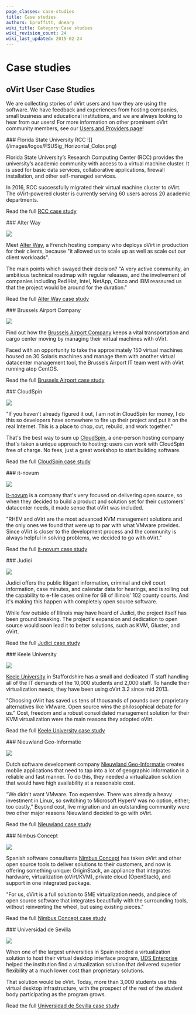 ```yaml
---
page_classes: case-studies
title: Case studies
authors: bproffitt, dneary
wiki_title: Category:Case studies
wiki_revision_count: 24
wiki_last_updated: 2015-02-24
---
```


# Case studies

## oVirt User Case Studies

We are collecting stories of oVirt users and how they are using the software. We have feedback and experiences from hosting companies, small business and educational institutions, and we are always looking to hear from our users! For more information on other prominent oVirt community members, see our [Users and Providers page](/community/user-stories/users-and-providers/)!

<div class="case-studies">
<div class="case-study">
### Florida State University RCC
![](/images/logos/FSUSig_Horizontal_Color.png)

Florida State University’s Research Computing Center (RCC) provides the university’s academic community with access to a virtual machine cluster. It is used for basic data services, collaborative applications, firewall installation, and other self-managed services.

In 2016, RCC successfully migrated their virtual machine cluster to oVirt. The oVirt-powered cluster is currently serving 60 users across 20 academic departments.

Read the full [RCC case study](/community/user-stories/RCC-case-study/)

</div>
<div class="case-study">
### Alter Way

![](/images/logos/AlterWay.png)

Meet [Alter Way](/community/user-stories/alter-way-case-study/), a French hosting company who deploys oVirt in production for their clients, because "it allowed us to scale up as well as scale out our client workloads".

The main points which swayed their decision? "A very active community, an ambitious technical roadmap with regular releases, and the involvement of companies including Red Hat, Intel, NetApp, Cisco and IBM reassured us that the project would be around for the duration."

Read the full [Alter Way case study](/community/user-stories/alter-way-case-study/)

</div>
<div class="case-study">
### Brussels Airport Company

![](/images/logos/BrusselsAirport.svg)

Find out how the [Brussels Airport Company](/community/user-stories/brussels-airport-case-study/) keeps a vital transportation and cargo center moving by managing their virtual machines with oVirt.

Faced with an opportunity to take the approximately 150 virtual machines housed on 30 Solaris machines and manage them with another virtual datacenter management tool, the Brussels Airport IT team went with oVirt running atop CentOS.

Read the full [Brussels Airport case study](/community/user-stories/brussels-airport-case-study/)

</div>
<div class="case-study">
### CloudSpin

![](/images/logos/Cloudspin.png)

"If you haven’t already figured it out, I am not in CloudSpin for money, I do this so developers have somewhere to fire up their project and put it on the real Internet. This is a place to chop, cut, rebuild, and work together."

That's the best way to sum up [CloudSpin](/community/user-stories/cloudspin-case-study/), a one-person hosting company that's taken a unique approach to hosting: users can work with CloudSpin free of charge. No fees, just a great workshop to start building software.

Read the full [CloudSpin case study](/community/user-stories/cloudspin-case-study/)

</div>
<div class="case-study">
### it-novum

![](/images/logos/It-novum.png)

[it-novum](/community/user-stories/it-novum-case-study/) is a company that's very focused on delivering open source, so when they decided to build a product and solution set for their customers' datacenter needs, it made sense that oVirt was included.

"RHEV and oVirt are the most advanced KVM management solutions and the only ones we found that were up to par with what VMware provides. Since oVirt is closer to the development process and the community is always helpful in solving problems, we decided to go with oVirt."

Read the full [it-novum case study](/community/user-stories/it-novum-case-study/)

</div>
<div class="case-study">
### Judici

![](/images/logos/Judici.png)

Judici offers the public litigant information, criminal and civil court information, case minutes, and calendar data for hearings, and is rolling out the capability to e-file cases online for 68 of Illinois' 102 county courts. And it's making this happen with completely open source software.

While few outside of Illinois may have heard of Judici, the project itself has been ground breaking. The project's expansion and dedication to open source would soon lead it to better solutions, such as KVM, Gluster, and oVirt.

Read the full [Judici case study](/community/user-stories/judici-case-study/)

</div>
<div class="case-study">
### Keele University

![](/images/logos/Keele.svg)

[Keele University](/community/user-stories/keele-university-case-study/) in Staffordshire has a small and dedicated IT staff handling all of the IT demands of the 10,000 students and 2,000 staff. To handle their virtualization needs, they have been using oVirt 3.2 since mid 2013.

"Choosing oVirt has saved us tens of thousands of pounds over proprietary alternatives like VMware. Open source wins the philosophical debate for us." Cost, freedom and a robust consolidated management solution for their KVM virtualization were the main reasons they adopted oVirt.

Read the full [Keele University case study](/community/user-stories/keele-university-case-study/)

</div>
<div class="case-study">
### Nieuwland Geo-Informatie

![](/images/logos/Nwld.png)

Dutch software development company [Nieuwland Geo-Informatie](/community/user-stories/nieuwland-case-study/) creates mobile applications that need to tap into a lot of geographic information in a reliable and fast manner. To do this, they needed a virtualization solution that would have high availability at a reasonable cost.

“We didn't want VMware. Too expensive. There was already a heavy investment in Linux, so switching to Microsoft HyperV was no option, either; too costly,” Beyond cost, live migration and an outstanding community were two other major reasons Nieuwland decided to go with oVirt.

Read the full [Nieuwland case study](/community/user-stories/nieuwland-case-study/)

</div>
<div class="case-study">
### Nimbus Concept

![](/images/logos/Nimbus.png)

Spanish software consultants [Nimbus Concept](/community/user-stories/nimbus-concept-case-study/) has taken oVirt and other open source tools to deliver solutions to their customers, and now is offering something unique: OriginStack, an appliance that integrates hardware, virtualization (oVirt/KVM), private cloud (OpenStack), and support in one integrated package.

"For us, oVirt is a full solution to SME virtualization needs, and piece of open source software that integrates beautifully with the surrounding tools, without reinventing the wheel, but using existing pieces."

Read the full [Nimbus Concept case study](/community/user-stories/nimbus-concept-case-study/)

</div>
<div class="case-study">
### Universidad de Sevilla

![](/images/logos/Sevilla.png)

When one of the largest universities in Spain needed a virtualization solution to host their virtual desktop interface program, [UDS Enterprise](https://www.udsenterprise.com/) helped the institution find a virtualization solution that delivered superior flexibility at a much lower cost than proprietary solutions.

That solution would be oVirt. Today, more than 3,000 students use this virtual desktop infrastructure, with the prospect of the rest of the student body participating as the program grows.

Read the full [Universidad de Sevilla case study](/community/user-stories/universidad-de-sevilla-case-study/)

</div>
<div class="case-study">

</div>
